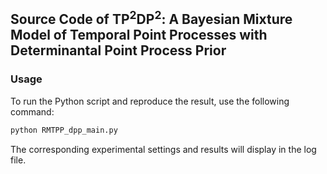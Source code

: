 ## Source Code of TP$^2$DP$^2$: A Bayesian Mixture Model of Temporal Point Processes with Determinantal Point Process Prior

### Usage

To run the Python script and reproduce the result, use the following command:

```bash
python RMTPP_dpp_main.py
```

The corresponding experimental settings and results will display in the log file.
